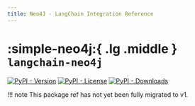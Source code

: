 ```yaml
---
title: Neo4J - LangChain Integration Reference
---
```


# :simple-neo4j:{ .lg .middle } `langchain-neo4j`

[![PyPI - Version](https://img.shields.io/pypi/v/langchain-neo4j?label=%20)](https://pypi.org/project/langchain-neo4j/#history)
[![PyPI - License](https://img.shields.io/pypi/l/langchain-neo4j)](https://opensource.org/licenses/MIT)
[![PyPI - Downloads](https://img.shields.io/pepy/dt/langchain-neo4j)](https://pypistats.org/packages/langchain-neo4j)

!!! note
    This package ref has not yet been fully migrated to v1.
